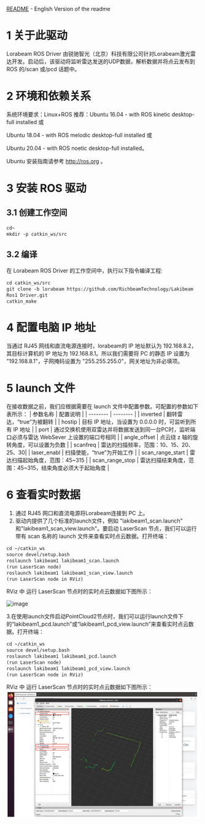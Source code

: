 [README](<https://github.com/RichbeamTechnology/Lakibeam_ROS1_Driver/blob/lorabeam/README.md>) - English Version of the readme

# 1 关于此驱动

Lorabeam ROS Driver 由锐驰智光（北京）科技有限公司针对Lorabeam激光雷达开发。启动后，该驱动将监听雷达发送的UDP数据，解析数据并将点云发布到 ROS 的/scan 或/pcd 话题中。

# 2 环境和依赖关系

系统环境要求：Linux+ROS
推荐：Ubuntu 16.04 - with ROS kinetic desktop-full installed 或  

Ubuntu 18.04 - with ROS melodic desktop-full installed 或

Ubuntu 20.04 - with ROS noetic desktop-full installed。

Ubuntu 安装指南请参考 http://ros.org 。

# 3 安装 ROS 驱动
## 3.1 创建工作空间
```
cd~
mkdir -p catkin_ws/src
```
## 3.2 编译
在 Lorabeam ROS Driver 的工作空间中，执行以下指令编译工程:
```
cd catkin_ws/src
git clone -b lorabeam https://github.com/RichbeamTechnology/Lakibeam Ros1 Driver.git
catkin_make
```

# 4 配置电脑 IP 地址

当通过 RJ45 网线和直流电源连接时，lorabeam的 IP 地址默认为 192.168.8.2，其目标计算机的 IP 地址为 192.168.8.1。所以我们需要将 PC 的静态 IP 设置为 "192.168.8.1"，子网掩码设置为 "255.255.255.0"，网关地址为非必填项。

# 5 launch 文件

在接收数据之前，我们应根据需要在 launch 文件中配置参数。可配置的参数如下表所示：
| 参数名称     | 配置说明     | 
| -------- | -------- |
| inverted | 翻转雷达，“true”为被翻转 |
| hostip | 目标 IP 地址，当设置为 0.0.0.0 时，可监听到所有 IP 地址 |
| port | 通过交换机使用双雷达并将数据发送到同一台PC时，监听端口必须与雷达 WebSever 上设置的端口号相同 |
| angle_offset | 点云绕 z 轴的旋转角度，可以设置为负数 |
| scanfreq | 雷达的扫描频率，范围：10、15、20、25、30|
| laser_enabl | 扫描使能，“true”为开始工作 |
| scan_range_start | 雷达扫描起始角度，范围：45~315 |
| scan_range_stop | 雷达扫描结束角度，范围：45~315，结束角度必须大于起始角度 |

# 6 查看实时数据

1. 通过 RJ45 网口和直流电源将Lorabeam连接到 PC 上。
2. 驱动内提供了几个标准的launch文件，例如 "lakibeam1_scan.launch" 和"lakibeam1_scan_view.launch"。要启动 LaserScan 节点，我们可以运行带有 scan 名称的 launch 文件来查看实时点云数据。打开终端：
```
cd ~/catkin_ws
source devel/setup.bash
roslaunch lakibeam1 lakibeam1_scan.launch
(run LaserScan node)
roslaunch lakibeam1 lakibeam1_scan_view.launch
(run LaserScan node in RViz)
```
RViz 中 运行 LaserScan 节点时的实时点云数据如下图所示：

![image](https://github.com/RichbeamTechnology/Lakibeam_ROS1_Driver/assets/158011589/abc00271-4baa-4199-8d2f-84da174eb824)


3.在使用launch文件启动PointCloud2节点时，我们可以运行launch文件下的“lakibeam1_pcd.launch”或“lakibeam1_pcd_view.launch”来查看实时点云数据。打开终端：
```
cd ~/catkin_ws
source devel/setup.bash
roslaunch lakibeam1 lakibeam1_pcd.launch
(run LaserScan node)
roslaunch lakibeam1 lakibeam1_pcd_view.launch
(run LaserScan node in RViz)
```
RViz 中 运行 LaserScan 节点时的实时点云数据如下图所示：
![alt text](image.png)
